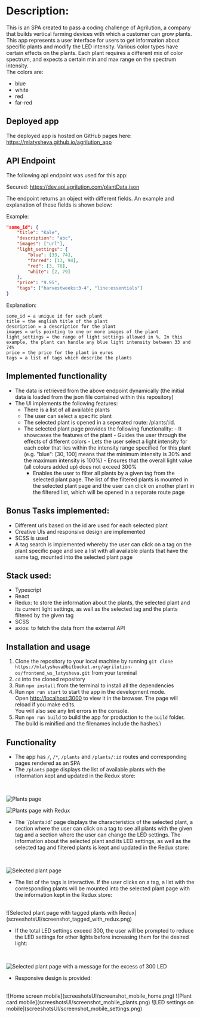 # Description:
This is an SPA created to pass a coding challenge of Agrilution, a company that builds vertical farming devices with which a customer can grow plants. This app represents a user interface for users to get information about specific plants and modify the LED intensity.
Various color types have certain effects on the plants. Each plant requires a different mix of color spectrum, and expects a certain min and max range on the spectrum intensity. 
<br>
The colors are:
- blue
- white
- red
- far-red

## Deployed app
The deployed app is hosted on GitHub pages here:
<br>
https://mlatysheva.github.io/agrilution_app 

## API Endpoint 

The following api endpoint was used for this app:

Secured:
https://dev.api.agrilution.com/plantData.json

The endpoint returns an object with different fields. An example and explanation of these fields is shown below:

Example:
```json
"some_id": {
	"title": "Kale",
	"description": "abc",
	"images": ["url"],
	"light_settings": {
		"blue": [33, 74],
		"farred": [13, 94],
		"red": [3, 78],
		"white": [2, 79]
	},
	"price": "9.95",
	"tags": ["harvestweeks:3-4", "line:essentials"]
}
```

Explanation:
```
some_id = a unique id for each plant
title = the english title of the plant
description = a description for the plant
images = urls pointing to one or more images of the plant
light_settings = the range of light settings allowed in %. In this example, the plant can handle any blue light intensity between 33 and 74% 
price = the price for the plant in euros
tags = a list of tags which describe the plants
```

## Implemented functionality
- The data is retrieved from the above endpoint dynamically (the initial data is loaded from the json file contained within this repository)
- The UI implements the following features:
	- There is a list of all available plants
	- The user can select a specific plant
	- The selected plant is opened in a seperated route: /plants/:id.
  - The selected plant page provides the following functionality:
		- It showcases the features of the plant
		- Guides the user through the effects of different colors
		- Lets the user select a light intensity for each color that lies within the intensity range specified for this plant (e.g. "blue": [30, 100] means that the minimum intensity is 30% and the maximum intensity is 100%)
		- Ensures that the overall light value (all colours added up) does not exceed 300%
    - Enables the user to filter all plants by a given tag from the selected plant page. The list of the filtered plants is mounted in the selected plant page and the user can click on another plant in the filtered list, which will be opened in a separate route page

## Bonus Tasks implemented:
- Different urls based on the id are used for each selected plant
- Creative UIs and responsive design are implemented
- SCSS is used
- A tag search is implemented whereby the user can click on a tag on the plant specific page and see a list with all available plants that have the same tag, mounted into the selected plant page

## Stack used:
- Typescript
- React
- Redux: to store the information about the plants, the selected plant and its current light settings, as well as the selected tag and the plants filtered by the given tag
- SCSS
- axios: to fetch the data from the external API

## Installation and usage

1. Clone the repository to your local machine by running `git clone https://mlatysheva@bitbucket.org/agrilution-os/frontend_ws_latysheva.git` from your terminal
2. `cd` into the cloned repository
3. Run `npm install` from the terminal to install all the dependencies
4. Run `npm run start` to start the app in the development mode.\
Open [http://localhost:3000](http://localhost:3000) to view it in the browser.
The page will reload if you make edits.\
You will also see any lint errors in the console.
5. Run `npm run build` to build the app for production to the `build` folder.\
The build is minified and the filenames include the hashes.\

## Functionality

- The app has `/`, `/*`, `/plants` and `/plants/:id` routes and corresponding pages rendered as an SPA
- The `/plants` page displays the list of available plants with the information kept and updated in the Redux store:
<br>

![Plants page](screeshotsUI/screenshot_plants.png)

![Plants page with Redux](screeshotsUI/screenshot_plants_redux.png)
<br>

- The `/plants:id' page displays the characteristics of the selected plant, a section where the user can click on a tag to see all plants with the given tag and a section where the user can change the LED settings. The information about the selected plant and its LED settings, as well as the selected tag and filtered plants is kept and updated in the Redux store:
<br>

![Selected plant page](screeshotsUI/screenshot_selected_plant.png)
<br>

- The list of the tags is interactive. If the user clicks on a tag, a list with the corresponding plants will be mounted into the selected plant page with the information kept in the Redux store:
<br>
![Selected plant page with tagged plants with Redux](screeshotsUI/screenshot_tagged_with_redux.png)
<br>

- If the total LED settings exceed 300, the user will be prompted to reduce the LED settings for other lights before increasing them for the desired light:
<br>

![Selected plant page with a message for the excess of 300 LED](screeshotsUI/screenshot_plant_error_with_redux.png)
<br>

- Responsive design is provided:
<br>
![Home screen mobile](screeshotsUI/screenshot_mobile_home.png)
![Plant card mobile](screeshotsUI/screenshot_mobile_plants.png)
![LED settings on mobile](screeshotsUI/screenshot_mobile_settings.png)
